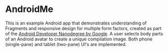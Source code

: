 # AndroidMe

This is an example Android app that demonstrates understanding of Fragments and responsive design for multiple form factors, created as part of the [Android Developer Nanodegree by Google](https://www.udacity.com/course/android-developer-nanodegree-by-google--nd801). A user selects body parts of an Android avatar to create a unique compilation image. Both phone (single-pane) and tablet (two-pane) UI's are implemented.
